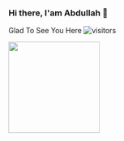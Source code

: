 ### Hi there, I'am Abdullah 👋

<!--
**aamzahid/aamzahid** is a ✨ _special_ ✨ repository because its `README.md` (this file) appears on your GitHub profile.

Here are some ideas to get you started:

- 🔭 I’m currently working on ...
- 🌱 I’m currently learning ...
- 👯 I’m looking to collaborate on ...
- 🤔 I’m looking for help with ...
- 💬 Ask me about ...
- 📫 How to reach me: ...
- 😄 Pronouns: ...
- ⚡ Fun fact: ...
-->
<!-- Visitor-->
Glad To See You Here ![visitors](https://visitor-badge.glitch.me/badge?page_id=page.id)

<!-- Github readme stats -->
<img height="180em" src="https://github-readme-stats.vercel.app/api?username=aamzahid&show_icons=true&hide_border=true&&count_private=true&include_all_commits=true" />
